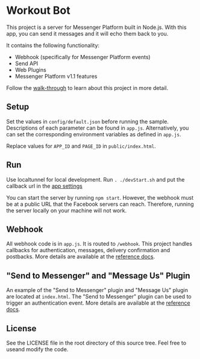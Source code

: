 # Workout Bot

This project is a server for Messenger Platform built in Node.js. With this app, you can send it messages and it will echo them back to you.

It contains the following functionality:

* Webhook (specifically for Messenger Platform events)
* Send API 
* Web Plugins
* Messenger Platform v1.1 features

Follow the [walk-through](https://developers.facebook.com/docs/messenger-platform/quickstart) to learn about this project in more detail.

## Setup

Set the values in `config/default.json` before running the sample. Descriptions of each parameter can be found in `app.js`. Alternatively, you can set the corresponding environment variables as defined in `app.js`.

Replace values for `APP_ID` and `PAGE_ID` in `public/index.html`.

## Run

Use localtunnel for local development. Run `. ./devStart.sh` and put the callback url in the [app settings](https://developers.facebook.com/apps/206915126423502/webhooks/)

You can start the server by running `npm start`. However, the webhook must be at a public URL that the Facebook servers can reach. Therefore, running the server locally on your machine will not work.


## Webhook

All webhook code is in `app.js`. It is routed to `/webhook`. This project handles callbacks for authentication, messages, delivery confirmation and postbacks. More details are available at the [reference docs](https://developers.facebook.com/docs/messenger-platform/webhook-reference).

## "Send to Messenger" and "Message Us" Plugin

An example of the "Send to Messenger" plugin and "Message Us" plugin are located at `index.html`. The "Send to Messenger" plugin can be used to trigger an authentication event. More details are available at the [reference docs](https://developers.facebook.com/docs/messenger-platform/plugin-reference).

## License

See the LICENSE file in the root directory of this source tree. Feel free to useand modify the code.